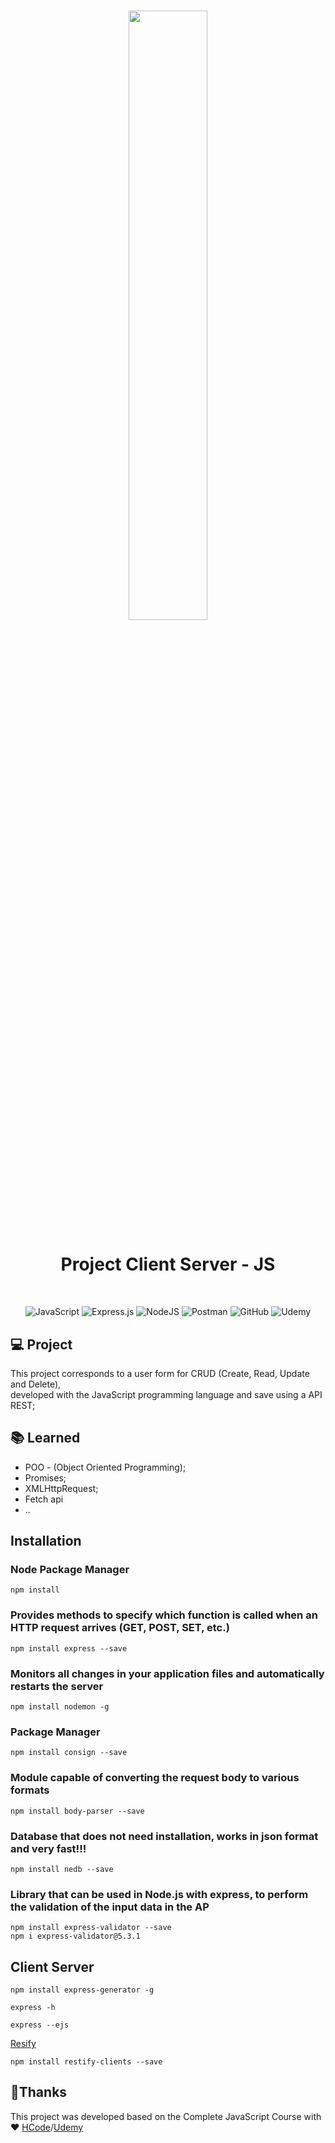 
<h1 align="center">
 <img width="50%" src="https://github.com/camilacoutodeoliveira/project-client-server-js/blob/main/client-server/public/images/system.svg">
 <br>

</h1>
<h1 align="center">Project Client Server - JS</h1><br>
<p align="center">
 <img alt="JavaScript" src="https://img.shields.io/badge/javascript-%23323330.svg?&style=for-the-badge&logo=javascript&logoColor=%23F7DF1E"/>
 <img alt="Express.js" src="https://img.shields.io/badge/express.js-%23404d59.svg?&style=for-the-badge"/>
 <img alt="NodeJS" src="https://img.shields.io/badge/node.js-%2343853D.svg?&style=for-the-badge&logo=node.js&logoColor=white"/>
 <img alt="Postman" src="https://img.shields.io/badge/Postman-FF6C37?style=for-the-badge&logo=postman&logoColor=red" />
 <img alt="GitHub" src="https://img.shields.io/badge/github-%23121011.svg?&style=for-the-badge&logo=github&logoColor=white"/>
 <img alt="Udemy" src="https://img.shields.io/badge/Udemy-%23EA5252.svg?&style=for-the-badge&logo=Udemy&logoColor=white"/>
</p>

## 💻 Project
This project corresponds to a user form for CRUD (Create, Read, Update and Delete),<br>
developed with the JavaScript programming language and save using a API REST;

## :books: Learned

<ul>
 <li>POO - (Object Oriented Programming);</li>
 <li>Promises;</li> 
 <li>XMLHttpRequest;</li>
 <li>Fetch api</li>
 <li>..</li>
</ul>


## Installation

### Node Package Manager
```
npm install
```

### Provides methods to specify which function is called when an HTTP request arrives (GET, POST, SET, etc.)
```
npm install express --save
```

### Monitors all changes in your application files and automatically restarts the server
```
npm install nodemon -g
```

### Package Manager
```
npm install consign --save
```

### Module capable of converting the request body to various formats
```
npm install body-parser --save
```

### Database that does not need installation, works in json format and very fast!!!
```
npm install nedb --save
```

### Library that can be used in Node.js with express, to perform the validation of the input data in the AP
```
npm install express-validator --save
npm i express-validator@5.3.1
```
 
 
 ## Client Server
```
npm install express-generator -g
```

```
express -h
```

```
express --ejs
```

[Resify](http://restify.com/docs/client-guide/)
```
npm install restify-clients --save
```

## 🤝Thanks
This project was developed based on the Complete JavaScript Course with ♥ [HCode](https://hcode.com.br/)/[Udemy](https://www.udemy.com/course/javascript-curso-completo/)
